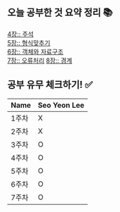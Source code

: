 ## 오늘 공부한 것 요약 정리 📚
[4장:: 주석](https://radical-colony-e9a.notion.site/4-4e45d7ca82764af283e7e69ce3369d36)  
[5장:: 형식맞추기](https://radical-colony-e9a.notion.site/5-2c44aee22367496b905f3fa985d90355)  
[6장:: 객체와 자료구조](https://radical-colony-e9a.notion.site/6-a93b756fb6754149af7683bcdc784168)   
[7장:: 오류처리](https://radical-colony-e9a.notion.site/7-dfa5958ab9684e388aed883bdefb9216)
[8장:: 경계](https://radical-colony-e9a.notion.site/8-b5f89e9804e44d4a8fdcfa9891c3115a)

## 공부 유무 체크하기! ✅
| Name | Seo Yeon Lee |
| --- | --- |
| 1주차 | X |
| 2주차 | X |
| 3주차 | O |
| 4주차 | O |
| 5주차 | O |
| 6주차 | O |
| 7주차 | O |
